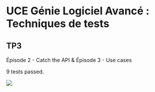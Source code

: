 # UCE Génie Logiciel Avancé : Techniques de tests

## TP3

Épisode 2 - Catch the API  & Épisode 3 - Use cases

9 tests passed.

![](C:\Users\mohamed\Desktop\temp\ceri-m1-techniques-de-test\img\tp3.png)

